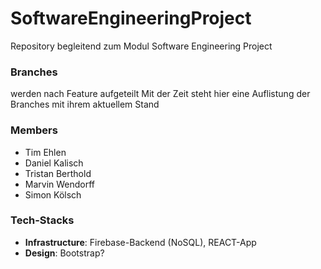 # SoftwareEngineeringProject
Repository begleitend zum Modul Software Engineering Project

### Branches
werden nach Feature aufgeteilt
Mit der Zeit steht hier eine Auflistung der Branches mit ihrem aktuellem Stand 

### Members
* Tim Ehlen
* Daniel Kalisch
* Tristan Berthold
* Marvin Wendorff
* Simon Kölsch

### Tech-Stacks
- **Infrastructure**: Firebase-Backend (NoSQL), REACT-App
- **Design**: Bootstrap?
